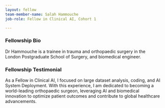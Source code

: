 ```yaml
---
layout: fellow
team-member-name: Salah Hammouche
job-role: Fellow in Clinical AI, Cohort 1

---
```


### Fellowship Bio
Dr Hammouche is a trainee in trauma and orthopaedic surgery in the London Postgraduate School of Surgery, and biomedical engineer.

### Fellowship Testimonial
As a Fellow in Clinical AI, I
focused on large dataset analysis, coding, and AI
System Deployment. With this experience, I am
dedicated to becoming a world-leading orthopaedic surgeon, leveraging AI and biomedical innovation to optimize patient outcomes and contribute to global healthcare advancements.
